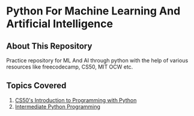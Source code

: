 # Python For Machine Learning And Artificial Intelligence

## About This Repository

Practice repository for ML And AI through python with the help of various resources like freecodecamp, CS50, MIT OCW etc.

## Topics Covered

1. [CS50's Introduction to Programming with Python](https://github.com/aaditya29/CS-50-Walkthrough/tree/master/Introduction%20To%20Python)
2. [Intermediate Python Programming](https://github.com/aaditya29/CS-50-Walkthrough/tree/master/Intermediate%20Python)
